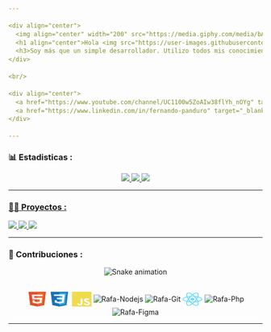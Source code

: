 ```yaml
---

<div align="center">
  <img align="center" width="200" src="https://media.giphy.com/media/bAQH7WXKqtIBrPs7sR/giphy.gif"/>
  <h1 align="center">Hola <img src="https://user-images.githubusercontent.com/39955420/147578264-bae0526c-028a-49d2-8af8-d08bb4edbd2a.gif" height="30" width="30">, soy ✨Fernando Panduro✨</h1>
  <h3>Soy más que un simple desarrollador. Utilizo todos mis conocimientos y habilidades para construir algo impresionante. ¡Echa un vistazo por aqui y descubrelo!</h3>
</div>

<br/>

<div align="center"> 
  <a href="https://www.youtube.com/channel/UC1100w5ZoAIw38flYh_nOYg" target="_blank"><img src="https://img.shields.io/badge/YouTube-FF0000?style=for-the-badge&logo=youtube&logoColor=white" target="_blank"></a>
  <a href="https://www.linkedin.com/in/fernando-panduro" target="_blank"><img src="https://img.shields.io/badge/-LinkedIn-%230077B5?style=for-the-badge&logo=linkedin&logoColor=white" target="_blank"></a>  
</div>

---
```


### 📊 Estadisticas :

<div align="center">
  <a href="https://github.com/fernandopanduro">
  <img height="180em" src="https://github-readme-stats.vercel.app/api?username=fernandopanduro&show_icons=true&theme=radical&include_all_commits=true&count_private=true"/>
  <img height="180em" src="https://github-readme-stats.vercel.app/api/top-langs/?username=fernandopanduro&layout=compact&langs_count=7&theme=radical"/>
  <img height="180em" src="http://github-readme-streak-stats.herokuapp.com?user=fernandopanduro&theme=radical&locale=es" />
  
</div>
  
---

### 👨‍💻 Proyectos :
  
  <a href='https://github.com/fernandopanduro/llantera' target='_blank'>
    <img width='33%' src='https://user-images.githubusercontent.com/92656447/208330080-98e9cebb-09a1-4abf-99de-70e64ab86577.jpg' />
  </a>
  
  <a href='https://github.com/fernandopanduro/Eorum' target='_blank'>
    <img width='33%' src='https://user-images.githubusercontent.com/92656447/208330779-7b14de5a-1dc9-4f17-a1de-4b2320076b67.jpg' />
  </a>

  <a href='https://github.com/fernandopanduro/Fernando-Panduro-Website' target='_blank'>
    <img width='33%' src='https://user-images.githubusercontent.com/92656447/208330925-d551be7c-ee34-4ceb-a937-b06645ceea66.jpg' />
  </a>

  
---

### 🚀 Contribuciones :
  
  <div align="center">
    
  ![Snake animation](https://github.com/fernandopanduro/fernandopanduro/blob/output/github-contribution-grid-snake.svg)
    
  </div>
  
<div style="display: inline_block" align="center"><br>
  <img align="center" alt="Rafa-HTML" height="30" width="40" src="https://raw.githubusercontent.com/devicons/devicon/master/icons/html5/html5-original.svg">
  <img align="center" alt="Rafa-CSS" height="30" width="40" src="https://raw.githubusercontent.com/devicons/devicon/master/icons/css3/css3-original.svg">               
  <img align="center" alt="Rafa-Js" height="30" width="40" src="https://raw.githubusercontent.com/devicons/devicon/master/icons/javascript/javascript-plain.svg">
  <img align="center" alt="Rafa-Nodejs" height="30" width="40" src="https://cdn.jsdelivr.net/gh/devicons/devicon/icons/nodejs/nodejs-original.svg" />        
  <img align="center" alt="Rafa-Git" height="30" width="40" src="https://cdn.jsdelivr.net/gh/devicons/devicon/icons/git/git-original.svg" />
  <img align="center" alt="Rafa-React" height="30" width="40" src="https://raw.githubusercontent.com/devicons/devicon/master/icons/react/react-original.svg">
  <img align="center" alt="Rafa-Php" height="30" width="40" src="https://cdn.jsdelivr.net/gh/devicons/devicon/icons/php/php-original.svg" />        
  <img align="center" alt="Rafa-Figma" height="30" width="40" src="https://cdn.jsdelivr.net/gh/devicons/devicon/icons/figma/figma-original.svg" />
</div>

---
  
